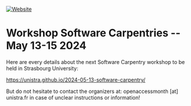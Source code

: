 [![Website](https://github.com/carpentries/workshop-template/actions/workflows/website.yml/badge.svg)](https://github.com/carpentries/workshop-template/actions/workflows/website.yml)

# Workshop Software Carpentries -- May 13-15 2024

Here are every details about the next Software Carpentry workshop to be held in Strasbourg University:

https://unistra.github.io/2024-05-13-software-carpentry/

But do not hesitate to contact the organizers at: openaccessmonth [at] unistra.fr in case of unclear instructions or information!
